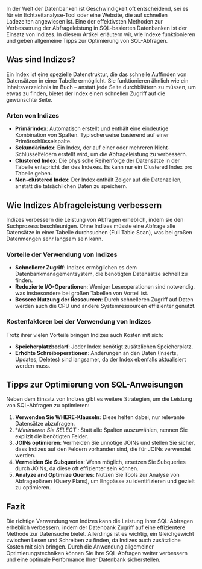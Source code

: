In der Welt der Datenbanken ist Geschwindigkeit oft entscheidend, sei es für ein Echtzeitanalyse-Tool oder eine Website, die auf schnellen Ladezeiten angewiesen ist. Eine der effektivsten Methoden zur Verbesserung der Abfrageleistung in SQL-basierten Datenbanken ist der Einsatz von Indizes. In diesem Artikel erläutern wir, wie Indexe funktionieren und geben allgemeine Tipps zur Optimierung von SQL-Abfragen.

## Was sind Indizes?

Ein Index ist eine spezielle Datenstruktur, die das schnelle Auffinden von Datensätzen in einer Tabelle ermöglicht. Sie funktionieren ähnlich wie ein Inhaltsverzeichnis im Buch – anstatt jede Seite durchblättern zu müssen, um etwas zu finden, bietet der Index einen schnellen Zugriff auf die gewünschte Seite.

### Arten von Indizes

- **Primärindex**: Automatisch erstellt und enthält eine eindeutige Kombination von Spalten. Typischerweise basierend auf einer Primärschlüsselspalte.
- **Sekundärindex**: Ein Index, der auf einer oder mehreren Nicht-Schlüsselfeldern erstellt wird, um die Abfrageleistung zu verbessern.
- **Clustered Index**: Die physische Reihenfolge der Datensätze in der Tabelle entspricht der des Indexes. Es kann nur ein Clustered Index pro Tabelle geben.
- **Non-clustered Index**: Der Index enthält Zeiger auf die Datenzeilen, anstatt die tatsächlichen Daten zu speichern.

## Wie Indizes Abfrageleistung verbessern

Indizes verbessern die Leistung von Abfragen erheblich, indem sie den Suchprozess beschleunigen. Ohne Indizes müsste eine Abfrage alle Datensätze in einer Tabelle durchsuchen (Full Table Scan), was bei großen Datenmengen sehr langsam sein kann.

### Vorteile der Verwendung von Indizes

- **Schnellerer Zugriff**: Indizes ermöglichen es dem Datenbankmanagementsystem, die benötigten Datensätze schnell zu finden.
- **Reduzierte I/O-Operationen**: Weniger Leseoperationen sind notwendig, was insbesondere bei großen Tabellen von Vorteil ist.
- **Bessere Nutzung der Ressourcen**: Durch schnelleren Zugriff auf Daten werden auch die CPU und andere Systemressourcen effizienter genutzt.

### Kostenfaktoren bei der Verwendung von Indizes

Trotz ihrer vielen Vorteile bringen Indizes auch Kosten mit sich:

- **Speicherplatzbedarf**: Jeder Index benötigt zusätzlichen Speicherplatz.
- **Erhöhte Schreiboperationen**: Änderungen an den Daten (Inserts, Updates, Deletes) sind langsamer, da der Index ebenfalls aktualisiert werden muss.

## Tipps zur Optimierung von SQL-Anweisungen

Neben dem Einsatz von Indizes gibt es weitere Strategien, um die Leistung von SQL-Abfragen zu optimieren:

1. **Verwenden Sie WHERE-Klauseln**: Diese helfen dabei, nur relevante Datensätze abzufragen.
2. **Minimieren Sie SELECT *:** Statt alle Spalten auszuwählen, nennen Sie explizit die benötigten Felder.
3. **JOINs optimieren**: Vermeiden Sie unnötige JOINs und stellen Sie sicher, dass Indizes auf den Feldern vorhanden sind, die für JOINs verwendet werden.
4. **Vermeiden Sie Subqueries**: Wenn möglich, ersetzen Sie Subqueries durch JOINs, da diese oft effizienter sein können.
5. **Analyze and Optimize Queries**: Nutzen Sie Tools zur Analyse von Abfrageplänen (Query Plans), um Engpässe zu identifizieren und gezielt zu optimieren.

## Fazit

Die richtige Verwendung von Indizes kann die Leistung Ihrer SQL-Abfragen erheblich verbessern, indem der Datenbank Zugriff auf eine effizientere Methode zur Datensuche bietet. Allerdings ist es wichtig, ein Gleichgewicht zwischen Lesen und Schreiben zu finden, da Indizes auch zusätzliche Kosten mit sich bringen. Durch die Anwendung allgemeiner Optimierungstechniken können Sie Ihre SQL-Abfragen weiter verbessern und eine optimale Performance Ihrer Datenbank sicherstellen.